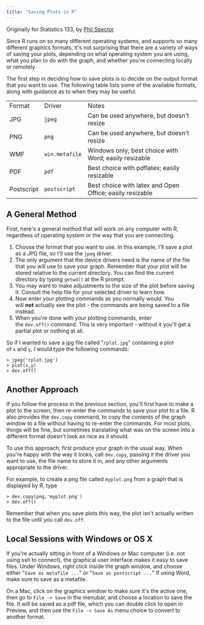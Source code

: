 ```yaml
---
title: "Saving Plots in R"
---
```

Originally for Statistics 133, by
[Phil Spector](href="http://www.stat.berkeley.edu/~spector)

Since R runs on so many different operating systems, and supports so
many different graphics formats, it's not surprising that there are a
variety of ways of saving your plots, depending on what operating system
you are using, what you plan to do with the graph, and whether you're
connecting locally or remotely.

The first step in deciding how to save plots is to decide on the output
format that you want to use. The following table lists some of the
available formats, along with guidance as to when they may be useful.

|            |                |                                                          |
|------------|----------------|----------------------------------------------------------|
| Format     | Driver         | Notes                                                    |
| JPG        | `jpeg`         | Can be used anywhere, but doesn't resize                 |
| PNG        | `png`          | Can be used anywhere, but doesn't resize                 |
| WMF        | `win.metafile` | Windows only; best choice with Word; easily resizable    |
| PDF        | `pdf`          | Best choice with pdflatex; easily resizable              |
| Postscript | `postscript`   | Best choice with latex and Open Office; easily resizable |

## A General Method

First, here's a general method that will work on any computer with R,
regardless of operating system or the way that you are connecting.

1.  Choose the format that you want to use. In this example, I'll save a
    plot as a JPG file, so I'll use the `jpeg` driver.
1.  The only argument that the device drivers need is the name of the
    file that you will use to save your graph. Remember that your plot
    will be stored relative to the current directory. You can find the
    current directory by typing `getwd()` at the R prompt.
1.  You may want to make adjustments to the size of the plot before
    saving it. Consult the help file for your selected driver to learn
    how.
1.  Now enter your plotting commands as you normally would. You
    will **not** actually see the plot - the commands are being saved to
    a file instead.
1.  When you're done with your plotting commands, enter
    the `dev.off()` command. This is very important - without it you'll
    get a partial plot or nothing at all.

So if I wanted to save a jpg file called "`rplot.jpg`" containing a plot
of `x` and `y`, I would type the following commands:

    > jpeg('rplot.jpg')
    > plot(x,y)
    > dev.off()

## Another Approach

If you follow the process in the previous section, you'll first have to
make a plot to the screen, then re-enter the commands to save your plot
to a file. R also provides the `dev.copy` command, to copy the contents
of the graph window to a file without having to re-enter the commands.
For most plots, things will be fine, but sometimes translating what was
on the screen into a different format doesn't look as nice as it should.

To use this approach, first produce your graph in the usual way. When
you're happy with the way it looks, call `dev.copy`, passing it the
driver you want to use, the file name to store it in, and any other
arguments appropriate to the driver.

For example, to create a png file called `myplot.png` from a graph that
is displayed by R, type

    > dev.copy(png,'myplot.png')
    > dev.off()

Remember that when you save plots this way, the plot isn't actually
written to the file until you call `dev.off`.

## Local Sessions with Windows or OS X

If you're actually sitting in front of a Windows or Mac computer (i.e.
not using ssh to connect), the graphical user interface makes it easy to
save files. Under Windows, right click inside the graph window, and
choose either "`Save as metafile ...`" or "`Save as postscript ...`" If
using Word, make sure to save as a metafile.

On a Mac, click on the graphics window to make sure it's the active one,
then go to `File -> Save` in the menubar, and choose a location to save
the file. It will be saved as a pdf file, which you can double click to
open in Preview, and then use the `File -> Save As` menu choice to
convert to another format.
